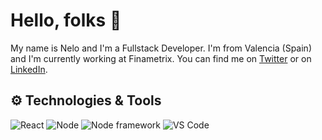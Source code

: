 # Hello, folks 👋

My name is Nelo and I'm a Fullstack Developer. I'm from Valencia (Spain) and I'm currently working at Finametrix. You can find me on [Twitter](https://twitter.com/NeloDev) or on [LinkedIn](https://www.linkedin.com/in/manuel-puchades-bres%C3%B3-115a58179/).

## ⚙️ Technologies & Tools
![React](https://img.shields.io/badge/Framework-React-informational?style=flat&logo=<React>&logoColor=white&color=2bbc8a)
![Node](https://img.shields.io/badge/Backend-Node-informational?style=flat&logo=<React>&logoColor=white&color=2bbc8a)
![Node framework](https://img.shields.io/badge/Node_Framework-Express-informational?style=flat&logo=<React>&logoColor=white&color=2bbc8a)
![VS Code](https://img.shields.io/badge/Editor-VSCode-informational?style=flat&logo=<React>&logoColor=white&color=2bbc8a)
